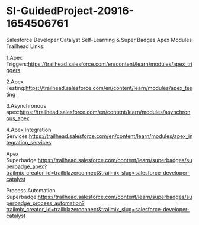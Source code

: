 # SI-GuidedProject-20916-1654506761
Salesforce Developer Catalyst Self-Learning &amp; Super Badges
Apex Modules Trailhead Links:

1.Apex Triggers:https://trailhead.salesforce.com/en/content/learn/modules/apex_triggers

2.Apex Testing:https://trailhead.salesforce.com/en/content/learn/modules/apex_testing

3.Asynchronous apex:https://trailhead.salesforce.com/en/content/learn/modules/asynchronous_apex

4.Apex Integration Services:https://trailhead.salesforce.com/en/content/learn/modules/apex_integration_services

Apex Superbadge:https://trailhead.salesforce.com/content/learn/superbadges/superbadge_apex?trailmix_creator_id=trailblazerconnect&trailmix_slug=salesforce-developer-catalyst


Process Automation Superbadge:https://trailhead.salesforce.com/content/learn/superbadges/superbadge_process_automation?trailmix_creator_id=trailblazerconnect&trailmix_slug=salesforce-developer-catalyst

